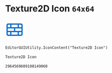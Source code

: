 # Texture2D Icon `64x64`
<img src="/img/Texture2D%20Icon.png" width=64 height=64>

``` CSharp
EditorGUIUtility.IconContent("Texture2D Icon")
```
```
Texture2D Icon
```
```
2964569609108149060
```
